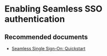 <properties
    pageTitle="Enabling Seamless SSO authentication"
    description="Enabling Seamless SSO authentication"
    service="microsoft.aad"
    resource="Microsoft_AAD_IAM"
    authors="curtand"
    displayOrder="1770"
    supportTopicIds="32596867,32615381"
    selfHelpType="generic"
    resourceTags=""
    productPesIds="16579"
    cloudEnvironments="public"
 />

# Enabling Seamless SSO authentication

## **Recommended documents**

* [Seamless Single Sign-On: Quickstart](https://docs.microsoft.com/azure/active-directory/hybrid/how-to-connect-sso-quick-start)
